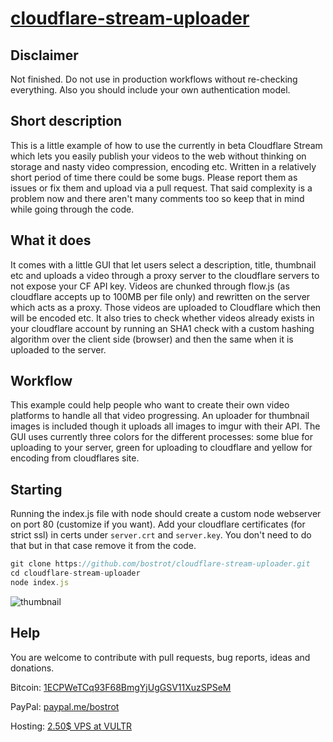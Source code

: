 # [cloudflare-stream-uploader](https://github.com/bostrot/cloudflare-stream-uploader)

## Disclaimer

Not finished. Do not use in production workflows without re-checking everything. Also you should include your own authentication model.

## Short description

This is a little example of how to use the currently in beta Cloudflare Stream which lets you easily publish your videos to the web without thinking on storage and nasty video compression, encoding etc. Written in a relatively short period of time there could be some bugs. Please report them as issues or fix them and upload via a pull request. That said complexity is a problem now and there aren't many comments too so keep that in mind while going through the code.

## What it does

It comes with a little GUI that let users select a description, title, thumbnail etc and uploads a video through a proxy server to the cloudflare servers to not expose your CF API key. Videos are chunked through flow.js (as cloudflare accepts up to 100MB per file only) and rewritten on the server which acts as a proxy. Those videos are uploaded to Cloudflare which then will be encoded etc.
It also tries to check whether videos already exists in your cloudflare account by running an SHA1 check with a custom hashing algorithm over the client side (browser) and then the same when it is uploaded to the server.

## Workflow

This example could help people who want to create their own video platforms to handle all that video progressing. An uploader for thumbnail images is included though it uploads all images to imgur with their API. The GUI uses currently three colors for the different processes: some blue for uploading to your server, green for uploading to cloudflare and yellow for encoding from cloudflares site.

## Starting

Running the index.js file with node should create a custom node webserver on port 80 (customize if you want).
Add your cloudflare certificates (for strict ssl) in certs under `server.crt` and `server.key`. You don't need to do that but in that case remove it from the code.

```js
git clone https://github.com/bostrot/cloudflare-stream-uploader.git
cd cloudflare-stream-uploader
node index.js
```

![thumbnail](https://i.imgur.com/0H8MKUw.png)

## Help

You are welcome to contribute with pull requests, bug reports, ideas and donations.

Bitcoin: [1ECPWeTCq93F68BmgYjUgGSV11XuzSPSeM](https://www.blockchain.com/btc/payment_request?address=1ECPWeTCq93F68BmgYjUgGSV11XuzSPSeM&currency=USD&nosavecurrency=true&message=Bostrot)

PayPal: [paypal.me/bostrot](https://paypal.me/bostrot)

Hosting: [2.50$ VPS at VULTR](https://www.vultr.com/?ref=7505919)
